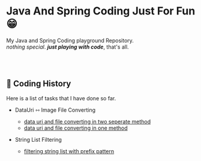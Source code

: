 # Java And Spring Coding Just For Fun 😁

My Java and Spring Coding playground Repository.<br>
_nothing special_. **_just playing with code_**, that's all.

<br><br>

## 🧭 Coding History 

Here is a list of tasks that I have done so far.

- DataUri ⇿ Image File Converting
  - [data uri and file converting in two seperate method](src/test/java/coding/toast/bread/data_uri/DataUriTest.java)
  - [data uri and file converting in one method](src/test/java/coding/toast/bread/data_uri/DataUriAndFileConvertingTest.java)

- String List Filtering
  - [filtering string list with prefix pattern](src/test/java/coding/toast/bread/string_control/FilteringStringListTest.java) 

<br>

